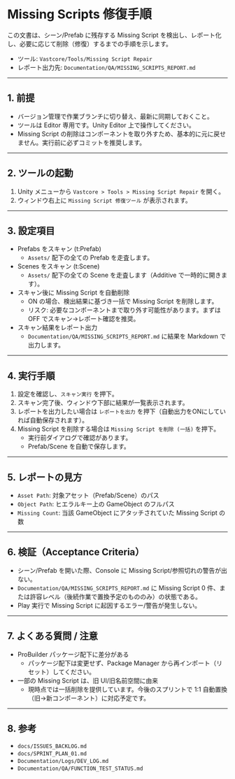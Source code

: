 # Missing Scripts 修復手順

この文書は、シーン/Prefab に残存する Missing Script を検出し、レポート化し、必要に応じて削除（修復）するまでの手順を示します。

- ツール: `Vastcore/Tools/Missing Script Repair`
- レポート出力先: `Documentation/QA/MISSING_SCRIPTS_REPORT.md`

---

## 1. 前提

- バージョン管理で作業ブランチに切り替え、最新に同期しておくこと。
- ツールは Editor 専用です。Unity Editor 上で操作してください。
- Missing Script の削除はコンポーネントを取り外すため、基本的に元に戻せません。実行前に必ずコミットを推奨します。

---

## 2. ツールの起動

1. Unity メニューから `Vastcore > Tools > Missing Script Repair` を開く。
2. ウィンドウ右上に `Missing Script 修復ツール` が表示されます。

---

## 3. 設定項目

- Prefabs をスキャン (t:Prefab)
  - `Assets/` 配下の全ての Prefab を走査します。
- Scenes をスキャン (t:Scene)
  - `Assets/` 配下の全ての Scene を走査します（Additive で一時的に開きます）。
- スキャン後に Missing Script を自動削除
  - ON の場合、検出結果に基づき一括で Missing Script を削除します。
  - リスク: 必要なコンポーネントまで取り外す可能性があります。まずは OFF でスキャン→レポート確認を推奨。
- スキャン結果をレポート出力
  - `Documentation/QA/MISSING_SCRIPTS_REPORT.md` に結果を Markdown で出力します。

---

## 4. 実行手順

1. 設定を確認し、`スキャン実行` を押下。
2. スキャン完了後、ウィンドウ下部に結果が一覧表示されます。
3. レポートを出力したい場合は `レポートを出力` を押下（自動出力をONにしていれば自動保存されます）。
4. Missing Script を削除する場合は `Missing Script を削除 (一括)` を押下。
   - 実行前ダイアログで確認があります。
   - Prefab/Scene を自動で保存します。

---

## 5. レポートの見方

- `Asset Path`: 対象アセット（Prefab/Scene）のパス
- `Object Path`: ヒエラルキー上の GameObject のフルパス
- `Missing Count`: 当該 GameObject にアタッチされていた Missing Script の数

---

## 6. 検証（Acceptance Criteria）

- シーン/Prefab を開いた際、Console に Missing Script/参照切れの警告が出ない。
- `Documentation/QA/MISSING_SCRIPTS_REPORT.md` に Missing Script 0 件、または許容レベル（後続作業で置換予定のもののみ）の状態である。
- Play 実行で Missing Script に起因するエラー/警告が発生しない。

---

## 7. よくある質問 / 注意

- ProBuilder パッケージ配下に差分がある
  - パッケージ配下は変更せず、Package Manager から再インポート（リセット）してください。
- 一部の Missing Script は、旧 UI/旧名前空間に由来
  - 現時点では一括削除を提供しています。今後のスプリントで 1:1 自動置換（旧→新コンポーネント）に対応予定です。

---

## 8. 参考
- `docs/ISSUES_BACKLOG.md`
- `docs/SPRINT_PLAN_01.md`
- `Documentation/Logs/DEV_LOG.md`
- `Documentation/QA/FUNCTION_TEST_STATUS.md`
